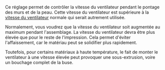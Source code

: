 Ce réglage permet de contrôler la vitesse du ventilateur pendant le pontage des murs et de la peau. Cette vitesse du ventilateur est supérieure à la [vitesse du ventilateur](../cooling/cool_fan_speed.md) normale qui serait autrement utilisée.

Normalement, vous voudrez que la vitesse du ventilateur soit augmentée au maximum pendant l'assemblage. La vitesse du ventilateur devra être plus élevée que pour le reste de l'impression. Cela permet d'éviter l'affaissement, car le matériau peut se solidifier plus rapidement.

Toutefois, pour certains matériaux à haute température, le fait de monter le ventilateur à une vitesse élevée peut provoquer une sous-extrusion, voire un bouchage complet de la buse.
